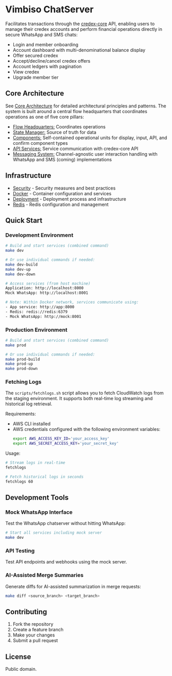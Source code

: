 # Vimbiso ChatServer

Facilitates transactions through the [credex-core](https://github.com/Great-Sun-Group/credex-core) API, enabling users to manage their credex accounts and perform financial operations directly in secure WhatsApp and SMS chats:
- Login and member onboarding
- Account dashboard with multi-denominational balance display
- Offer secured credex
- Accept/decline/cancel credex offers
- Account ledgers with pagination
- View credex
- Upgrade member tier

## Core Architecture

See [Core Architecture](docs/architecture.md) for detailed architectural principles and patterns. The system is built around a central flow headquarters that coordinates operations as one of five core pillars:

- [Flow Headquarters:](docs/flow-headquarters.md) Coordinates operations
- [State Manager:](docs/state-manager.md) Source of truth for data
- [Components:](docs/components.md) Self-contained operational units for display, input, API, and confirm component types
- [API Services:](docs/api-services.md) Service communication with credex-core API
- [Messaging System:](docs/messaging.md) Channel-agnostic user interaction handling with WhatsApp and SMS (coming) implementations

## Infrastructure
- [Security](docs/infrastructure/security.md) - Security measures and best practices
- [Docker](docs/infrastructure/docker.md) - Container configuration and services
- [Deployment](docs/infrastructure/deployment.md) - Deployment process and infrastructure
- [Redis](docs/infrastructure/redis-memory-management.md) - Redis configuration and management

## Quick Start

### Development Environment
```bash
# Build and start services (combined command)
make dev

# Or use individual commands if needed:
make dev-build
make dev-up
make dev-down

# Access services (from host machine)
Application: http://localhost:8000
Mock WhatsApp: http://localhost:8001

# Note: Within Docker network, services communicate using:
- App service: http://app:8000
- Redis: redis://redis:6379
- Mock WhatsApp: http://mock:8001
```

### Production Environment
```bash
# Build and start services (combined command)
make prod

# Or use individual commands if needed:
make prod-build
make prod-up
make prod-down
```

### Fetching Logs
The `scripts/fetchlogs.sh` script allows you to fetch CloudWatch logs from the staging environment. It supports both real-time log streaming and historical log retrieval.

Requirements:
- AWS CLI installed
- AWS credentials configured with the following environment variables:
  ```bash
  export AWS_ACCESS_KEY_ID='your_access_key'
  export AWS_SECRET_ACCESS_KEY='your_secret_key'
  ```

Usage:
```bash
# Stream logs in real-time
fetchlogs

# Fetch historical logs in seconds
fetchlogs 60
```

## Development Tools

### Mock WhatsApp Interface
Test the WhatsApp chatserver without hitting WhatsApp:

```bash
# Start all services including mock server
make dev
```

### API Testing
Test API endpoints and webhooks using the mock server.

### AI-Assisted Merge Summaries
Generate diffs for AI-assisted summarization in merge requests:

```bash
make diff <source_branch> <target_branch>
```

## Contributing

1. Fork the repository
2. Create a feature branch
3. Make your changes
4. Submit a pull request

## License

Public domain.
